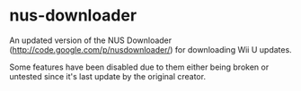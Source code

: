 # nus-downloader

An updated version of the NUS Downloader (http://code.google.com/p/nusdownloader/) for downloading Wii U updates.

Some features have been disabled due to them either being broken or untested since it's last update by the original creator.
